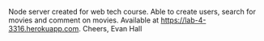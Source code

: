 Node server created for web tech course. Able to create users, search for movies and comment on movies. Available at https://lab-4-3316.herokuapp.com.
Cheers,
Evan Hall
